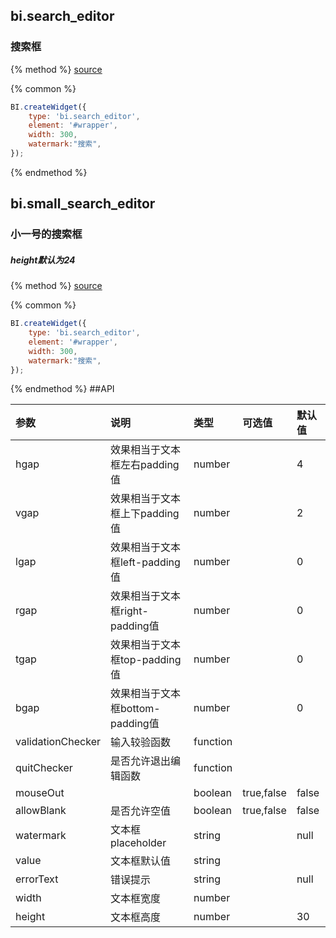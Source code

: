 
## bi.search_editor 
### 搜索框

{% method %}
[source](https://jsfiddle.net/fineui/4a1rLppw/)

{% common %}
```javascript
BI.createWidget({
	type: 'bi.search_editor',
	element: '#wrapper',
	width: 300,
	watermark:"搜索",
});
```

{% endmethod %}

## bi.small_search_editor 
### 小一号的搜索框
##### height默认为24

{% method %}
[source](https://jsfiddle.net/fineui/wwzza22k/)

{% common %}
```javascript
BI.createWidget({
	type: 'bi.search_editor',
	element: '#wrapper',
	width: 300,
	watermark:"搜索",
});
```

{% endmethod %}
##API

| 参数    | 说明           | 类型  | 可选值 | 默认值
| :------ |:-------------  | :-----| :----|:----|
| hgap    | 效果相当于文本框左右padding值 |  number  |     |     4   |
| vgap    | 效果相当于文本框上下padding值 |  number  |  |      2  |
| lgap    | 效果相当于文本框left-padding值     |    number   |        |  0    |
| rgap    | 效果相当于文本框right-padding值     |    number  |       |  0    |
| tgap    |效果相当于文本框top-padding值     |    number   |  |  0    |
| bgap    |  效果相当于文本框bottom-padding值     |    number  |   |  0    |
| validationChecker    | 输入较验函数      |function|    |      |
| quitChecker    | 是否允许退出编辑函数      |   function    |  |       |
| mouseOut    |       |    boolean   | true,false  |  false | 
| allowBlank    |  是否允许空值     |    boolean    | true,false |  false    |
| watermark    |   文本框placeholder    |   string   |   |  null    |
| value    |   文本框默认值    |    string   |     |  |
| errorText    |  错误提示     |  string     | | null      |
| width    |   文本框宽度    |    number   |   |     |
| height    |   文本框高度    |    number   |  |  30    |

#



